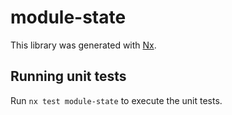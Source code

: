 # module-state

This library was generated with [Nx](https://nx.dev).

## Running unit tests

Run `nx test module-state` to execute the unit tests.
